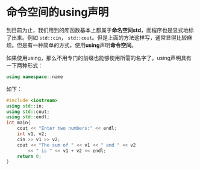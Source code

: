 # 命令空间的using声明

到目前为止，我们用到的库函数基本上都属于**命名空间std**，而程序也是显式地标了出来。例如 `std::cin`， `std::cout`。但是上面的方法这样写，通常显得比较麻烦。但是有一种简单的方式，使用**using**声明**命令空间**。

如果使用using，那么不用专门的前缀也能够使用所需的名字了。using声明具有一下两种形式：

```c++
using namespace::name
```

如下：

```c++
#include <iostream>
using std::in;
using std::cout;
using std::endl;
int main{
    cout << "Enter two numbers:" << endl;
    int v1, v2;
    cin >> v1 >> v2;
    cout << "The sum of " << v1 << " and " << v2
        << " is " << v1 + v2 << endl;
    return 0;
}
```

